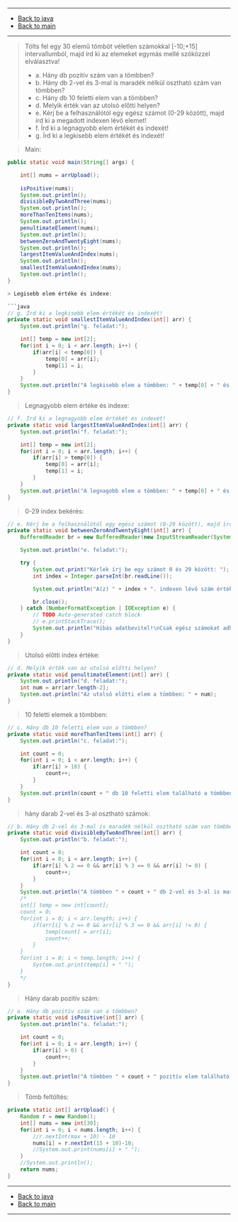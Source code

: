 
---

- [Back to java](../../java.md)
- [Back to main](../../../../README.md)

---

> Tölts fel egy 30 elemű tömböt véletlen számokkal [-10;+15] intervallumból, 
> majd írd ki az elemeket egymás mellé szóközzel elválasztva!
> - a. Hány db pozitív szám van a tömbben?
> - b. Hány db 2-vel és 3-mal is maradék nélkül osztható szám van tömbben?
> - c. Hány db 10 feletti elem van a tömbben?
> - d. Melyik érték van az utolsó előtti helyen?
> - e. Kérj be a felhasználótól egy egész számot (0-29 között), majd írd ki a megadott indexen lévő elemet!
> - f. Írd ki a legnagyobb elem értékét és indexét!
> - g. Írd ki a legkisebb elem értékét és indexét!

> Main:

```java
public static void main(String[] args) {

	int[] nums = arrUpload();
		
	isPositive(nums);
	System.out.println();
	divisibleByTwoAndThree(nums);
	System.out.println();
	moreThanTenItems(nums);
	System.out.println();
	penultimateElement(nums);
	System.out.println();
	betweenZeroAndTwentyEight(nums);
	System.out.println();
	largestItemValueAndIndex(nums);
	System.out.println();
	smallestItemValueAndIndex(nums);
	System.out.println();
}

> Legisebb elem értéke és indexe:

```java
// g. Írd ki a legkisebb elem értékét és indexét!
private static void smallestItemValueAndIndex(int[] arr) {
	System.out.println("g. feladat:");

	int[] temp = new int[2];
	for(int i = 0; i < arr.length; i++) {
		if(arr[i] < temp[0]) {
			temp[0] = arr[i];
			temp[1] = i;
		}
	}
	System.out.println("A legkisebb elem a tömbben: " + temp[0] + " és indexe: " + temp[1]);
}
```

> Legnagyobb elem értéke és indexe:

```java
// f. Írd ki a legnagyobb elem értékét és indexét!
private static void largestItemValueAndIndex(int[] arr) {
	System.out.println("f. feladat:");

	int[] temp = new int[2];
	for(int i = 0; i < arr.length; i++) {
		if(arr[i] > temp[0]) {
			temp[0] = arr[i];
			temp[1] = i;
		}
	}
	System.out.println("A legnagobb elem a tömbben: " + temp[0] + " és indexe: " + temp[1]);
}
```

> 0-29 index bekérés:

```java
// e. Kérj be a felhasználótól egy egész számot (0-29 között), majd írd ki a megadott indexen lévő elemet!
private static void betweenZeroAndTwentyEight(int[] arr) {
	BufferedReader br = new BufferedReader(new InputStreamReader(System.in));

	System.out.println("e. feladat:");

	try {
		System.out.print("Kérlek írj be egy számot 0 és 29 között: ");
		int index = Integer.parseInt(br.readLine());

		System.out.println("A(z) " + index + ". indexen lévő szám értéke: " + arr[index]);

		br.close();
	} catch (NumberFormatException | IOException e) {
		// TODO Auto-generated catch block
		// e.printStackTrace();
		System.out.println("Hibás adatbevitel!\nCsak egész számokat adhatsz meg\n0 és 29 között!");
	}
}
```

> Utolsó előtti index értéke:

```java
// d. Melyik érték van az utolsó előtti helyen?
private static void penultimateElement(int[] arr) {
	System.out.println("d. feladat:");
	int num = arr[arr.length-2];
	System.out.println("Az utolsó előtti elem a tömbben: " + num);
}
```

> 10 feletti elemek a tömbben:

```java
// c. Hány db 10 feletti elem van a tömbben?
private static void moreThanTenItems(int[] arr) {
	System.out.println("c. feladat:");

	int count = 0;
	for(int i = 0; i < arr.length; i++) {
		if(arr[i] > 10) {
			count++;
		}
	}
	System.out.println(count + " db 10 feletti elem található a tömbben!");
}
```

> hány darab 2-vel és 3-al osztható számok:

```java
// b. Hány db 2-vel és 3-mal is maradék nélkül osztható szám van tömbben?
private static void divisibleByTwoAndThree(int[] arr) {
	System.out.println("b. feladat:");

	int count = 0;
	for(int i = 0; i < arr.length; i++) {
		if(arr[i] % 2 == 0 && arr[i] % 3 == 0 && arr[i] != 0) {
			count++;
		}
	}
	System.out.println("A tömbben " + count + " db 2-vel és 3-al is maradék nélkül osztható szám van.");
	/*
	int[] temp = new int[count];
	count = 0;
	for(int i = 0; i < arr.length; i++) {
		if(arr[i] % 2 == 0 && arr[i] % 3 == 0 && arr[i] != 0) {
			temp[count] = arr[i];
			count++;
		}
	}
	for(int i = 0; i < temp.length; i++) {
		System.out.print(temp[i] + " ");
	}
	*/
}
```

> Hány darab pozitív szám:

```java
// a. Hány db pozitív szám van a tömbben?
private static void isPositive(int[] arr) {
	System.out.println("a. feladat:");

	int count = 0;
	for(int i = 0; i < arr.length; i++) {
		if(arr[i] > 0) {
			count++;
		}
	}
	System.out.println("A tömbben " + count + " pozitív elem található.");
}
```

> Tömb feltöltés:

```java
private static int[] arrUpload() {
	Random r = new Random();
	int[] nums = new int[30];
	for(int i = 0; i < nums.length; i++) {
		//r.nextInt(max + 10) - 10
		nums[i] = r.nextInt(15 + 10)-10;
		//System.out.print(nums[i] + " ");
	}
	//System.out.println();
	return nums;
}
```

---

- [Back to java](../../java.md)
- [Back to main](../../../../README.md)

---